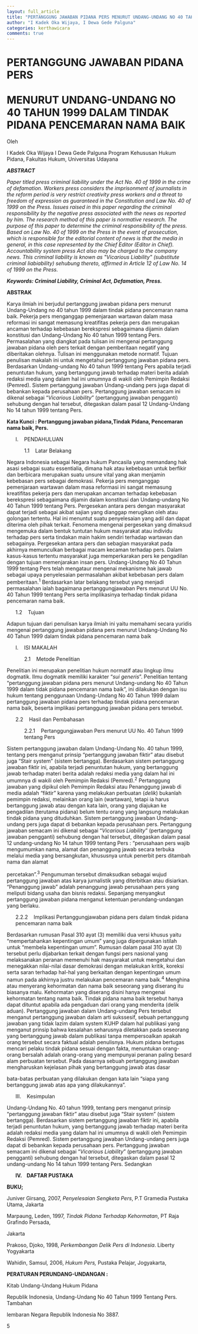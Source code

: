 ```yaml
---
layout: full_article
title: "PERTANGGUNG JAWABAN PIDANA PERS MENURUT UNDANG-UNDANG NO 40 TAHUN 1999 DALAM TINDAK PIDANA PENCEMARAN NAMA BAIK"
author: "I Kadek Oka Wijaya, I Dewa Gede Palguna"
categories: kerthawicara
comments: true
---
```


<a name="caption1"></a>
<h1><a name="bookmark0"></a><span class="font3" style="font-weight:bold;"><a name="bookmark1"></a>PERTANGGUNG JAWABAN PIDANA PERS</span><br><br><span class="font3" style="font-weight:bold;"><a name="bookmark2"></a>MENURUT UNDANG-UNDANG NO 40 TAHUN 1999 DALAM TINDAK PIDANA PENCEMARAN NAMA BAIK</span></h1>
<p><span class="font2">Oleh</span></p>
<p><span class="font2">I Kadek Oka Wijaya I Dewa Gede Palguna Program Kehususan Hukum Pidana, Fakultas Hukum, Universitas Udayana</span></p>
<p><span class="font2" style="font-weight:bold;font-style:italic;">ABSTRACT</span></p>
<p><span class="font2" style="font-style:italic;">Paper titled press criminal liability under the Act No. 40 of 1999 in the crime of defamation. Workers press considers the imprisonment of journalists in the reform period is very restrict creativity press workers and a threat to freedom of expression as guaranteed in the Constitution and Law No. 40 of 1999 on the Press. Issues raised in this paper regarding the criminal responsibility by the negative press associated with the news as reported by him. The research method of this paper is normative research. The purpose of this paper to determine the criminal responsibility of the press. Based on Law No. 40 of 1999 on the Press in the event of prosecution, which is responsible for the editorial content of news is that the media in general, in this case represented by the Chief Editor (Editor in Chief). Accountability system press Act also may be charged to the company news. This criminal liability is known as &quot;Vicarious Liability&quot; (substitute criminal liabiability) sehubung thereto, affirmed in Article 12 of Law No. 14 of 1999 on the Press.</span></p>
<p><span class="font2" style="font-weight:bold;font-style:italic;">Keywords: Criminal Liability, Criminal Act, Defamation, Press.</span></p>
<p><span class="font2" style="font-weight:bold;">ABSTRAK</span></p>
<p><span class="font2">Karya ilmiah ini berjudul pertanggung jawaban pidana pers menurut Undang-Undang no 40 tahun 1999 dalam tindak pidana pencemaran nama baik. Pekerja pers menganggap pemenjaraan wartawan dalam masa reformasi ini sangat memasung kreatifitas pekerja pers dan merupakan ancaman terhadap kebebasan berekspresi sebagaimana dijamin dalam konstitusi dan Undang-Undang No 40 tahun 1999 tentang Pers. Permasalahan yang diangkat pada tulisan ini mengenai pertanggung jawaban pidana oleh pers terkait dengan pemberitaan negatif yang diberitakan olehnya. Tulisan ini menggunakan metode normatif. Tujuan penulisan makalah ini untuk mengetahui pertanggung jawaban pidana pers. Berdasarkan Undang-undang No 40 tahun 1999 tentang Pers apabila terjadi penuntutan hukum, yang bertanggung jawab terhadap materi berita adalah redaksi media yang dalam hal ini umumnya di wakili oleh Pemimpin Redaksi (Pemred). Sistem pertanggung jawaban Undang-undang pers juga dapat di bebankan kepada perusahaan pers. Pertanggung jawaban semacam ini dikenal sebagai “</span><span class="font2" style="font-style:italic;">Vicarious Liability</span><span class="font2">” (pertanggung jawaban pengganti) sehubung dengan hal tersebut, ditegaskan dalam pasal 12 Undang-Undang No 14 tahun 1999 tentang Pers.</span></p>
<p><span class="font2" style="font-weight:bold;">Kata Kunci : Pertanggung jawaban pidana,Tindak Pidana, Pencemaran nama baik, Pers.</span></p>
<ul style="list-style:none;"><li>
<p><span class="font2">I. &nbsp;&nbsp;&nbsp;PENDAHULUAN</span></p>
<ul style="list-style:none;">
<li>
<p><span class="font2">1.1 &nbsp;&nbsp;&nbsp;Latar Belakang</span></p></li></ul></li></ul>
<p><span class="font2">Negara Indonesia sebagai Negara hukum Pancasila yang memandang hak asasi sebagai suatu essentialia, dimana hak atau kebebasan untuk berfikir dan berbicara merupakan suatu unsure vital yang akan menjamin kebebasan pers sebagai demokrasi. Pekerja pers menganggap pemenjaraan wartawan dalam masa reformasi ini sangat memasung kreatifitas pekerja pers dan merupakan ancaman terhadap kebebasan berekspresi sebagaimana dijamin dalam konstitusi dan Undang-undang No 40 Tahun 1999 tentang Pers. Pergesekan antara pers dengan masyarakat dapat terjadi sebagai akibat sajian yang dianggap merugikan oleh atau golongan tertentu. Hal ini menuntut suatu penyelesaian yang adil dan dapat diterima oleh pihak terkait. Fenomena mengenai pergesekan yang dimaksud mengemuka dalam bentuk tuntutan hukum masyarakat atau individu terhadap pers serta tindakan main hakim sendiri terhadap wartawan dan sebagainya. Pergesekan antara pers dan sebagian masyarakat pada akhirnya memunculkan berbagai macam kecaman terhadap pers. Dalam kasus-kasus tertentu masyarakat juga memperkarakan pers ke pengadilan dengan tujuan memenjarakan insan pers. Undang-Undang No 40 Tahun 1999 tentang Pers telah mengataur mengenai mekanisme hak jawab sebagai upaya penyelesaian permasalahan akibat kebebasan pers dalam pemberitaan.<sup>1</sup> Berdasarkan latar belakang tersebut yang menjadi permasalahan ialah bagaimana pertanggungjawaban Pers menurut UU No. 40 Tahun 1999 tentang Pers serta implikasinya terhadap tindak pidana pencemaran nama baik.</span></p>
<ul style="list-style:none;"><li>
<p><span class="font2">1.2 &nbsp;&nbsp;&nbsp;Tujuan</span></p></li></ul>
<p><span class="font2">Adapun tujuan dari penulisan karya ilmiah ini yaitu memahami secara yuridis mengenai pertanggung jawaban pidana pers menurut Undang-Undang No 40 Tahun 1999 dalam tindak pidana pencemaran nama baik</span></p>
<ul style="list-style:none;"><li>
<p><span class="font2">I. &nbsp;&nbsp;&nbsp;ISI MAKALAH</span></p>
<ul style="list-style:none;">
<li>
<p><span class="font2">2.1 &nbsp;&nbsp;&nbsp;Metode Penelitian</span></p></li></ul></li></ul>
<p><span class="font2">Penelitian ini merupakan penelitian hukum normatif atau lingkup ilmu dogmatik. Ilmu dogmatik memiliki karakter “</span><span class="font2" style="font-style:italic;">sui generis</span><span class="font2">”. Penelitian tentang “pertanggung jawaban pidana pers menurut Undang-undang No 40 Tahun 1999 dalam tidak pidana pencemaran nama baik”, ini dilakukan dengan isu hukum tentang penggunaan Undang-Undang No 40 Tahun 1999 dalam pertanggung jawaban pidana pers terhadap tindak pidana pencemaran nama baik, beserta implikasi pertanggung jawaban pidana pers tersebut.</span></p>
<ul style="list-style:none;"><li>
<p><span class="font2">2.2 &nbsp;&nbsp;&nbsp;Hasil dan Pembahasan</span></p>
<ul style="list-style:none;">
<li>
<p><span class="font2">2.2.1 &nbsp;&nbsp;&nbsp;Pertanggungjawaban Pers menurut UU No. 40 Tahun 1999 tentang Pers</span></p></li></ul></li></ul>
<p><span class="font2">Sistem pertanggung jawaban dalam Undang-Undang No. 40 tahun 1999, tentang pers menganut prinsip “pertanggung jawaban fiktir” atau disebut juga “Stair system” (sistem bertangga). Berdasarkan sistem pertanggung jawaban fiktir ini, apabila terjadi penuntutan hukum, yang bertanggung jawab terhadap materi berita adalah redaksi media yang dalam hal ini umumnya di wakili oleh Pemimpin Redaksi (Pemred).<sup>2</sup> Pertanggung jawaban yang dipikul oleh Pemimpin Redaksi atau Penanggung jawab di media adalah “fiktir” karena yang melakukan perbuatan (</span><span class="font2" style="font-style:italic;">delik</span><span class="font2">) bukanlah pemimpin redaksi, melainkan orang lain (wartawan), tetapi ia harus bertanggung jawab atau dengan kata lain, orang yang diajukan ke pengadilan (terutama pidana) belum tentu orang yang langsung melakukan tindak pidana yang dituduhkan. Sistem pertanggung jawaban Undang-undang pers juga dapat di bebankan kepada perusahaan pers. Pertanggung jawaban semacam ini dikenal sebagai “</span><span class="font2" style="font-style:italic;">Vicarious Liability</span><span class="font2">” (pertanggung jawaban pengganti) sehubung dengan hal tersebut, ditegaskan dalam pasal 12 undang-undang No 14 tahun 1999 tentang Pers : “perusahaan pers wajib mengumumkan nama, alamat dan penanggung jawab secara terbuka melalui media yang bersangkutan, khususnya untuk penerbit pers ditambah nama dan alamat</span></p>
<p><span class="font2">percetakan”.<sup>3</sup> Pengumuman tersebut dimaksudkan sebagai wujud pertanggung jawaban atas karya jurnalistik yang diterbitkan atau disiarkan. “Penanggung jawab” adalah penanggung jawab perusahaan pers yang meliputi bidang usaha dan bisnis redaksi. Sepanjang menyangkut pertanggung jawaban pidana menganut ketentuan perundang-undangan yang berlaku.</span></p>
<ul style="list-style:none;"><li>
<p><span class="font2">2.2.2 &nbsp;&nbsp;&nbsp;Implikasi Pertanggungjawaban pidana pers dalam tindak pidana pencemaran nama baik</span></p></li></ul>
<p><span class="font2">Berdasarkan rumusan Pasal 310 ayat (3) memiliki dua versi khusus yaitu “mempertahankan kepentingan umum” yang juga dipergunakan istilah untuk “membela kepentingan umum”. Rumusan dalam pasal 310 ayat (3) tersebut perlu dijabarkan terkait dengan fungsi pers nasional yang melaksanakan peranan memenuhi hak masyarakat untuk mengetahui dan menegakkan nilai-nilai dasar demokrasi dengan melakukan kritik, koreksi serta saran terhadap hal-hal yang berkaitan dengan kepentingan umum namun pada akhirnya justru melakukan pencemaran nama baik.<sup>4</sup> Menghina atau menyerang kehormatan dan nama baik seseorang yang diserang itu biasanya malu. Kehormatan yang diserang disini hanya mengenai kehormatan tentang nama baik. Tindak pidana nama baik tersebut hanya dapat dituntut apabila ada pengaduan dari orang yang menderita (delik aduan). Pertanggung jawaban dalam Undang-undang Pers tersebut menganut pertanggung jawaban dalam arti sukssesif, sebuah pertanggung jawaban yang tidak lazim dalam system KUHP dalam hal publikasi yang menganut prinsip bahwa kesalahan seharusnya diletakkan pada seseorang yang bertanggung jawab dalam publikasi tanpa mempersoalkan apakah orang tersebut secara faktual adalah penulisnya. Hukum pidana bertugas mencari pelaku tindak pidana sesuai dengan fakta, menuntukan orang-orang bersalah adalah orang-orang yang mempunyai peranan paling besard alam perbuatan tersebut. Pada dasarnya sebuah pertanggung jawaban mengharuskan kejelasan pihak yang bertanggung jawab atas dasar</span></p>
<p><span class="font2">bata-batas perbuatan yang dilakukan dengan kata lain “siapa yang bertanggung jawab atas apa yang dilakukannya”.</span></p>
<ul style="list-style:none;"><li>
<p><span class="font2">III. &nbsp;&nbsp;&nbsp;Kesimpulan</span></p></li></ul>
<p><span class="font2">Undang-Undang No. 40 tahun 1999, tentang pers menganut prinsip “pertanggung jawaban fiktir” atau disebut juga “Stair system” (sistem bertangga). Berdasarkan sistem pertanggung jawaban fiktir ini, apabila terjadi penuntutan hukum, yang bertanggung jawab terhadap materi berita adalah redaksi media yang dalam hal ini umumnya di wakili oleh Pemimpin Redaksi (Pemred). Sistem pertanggung jawaban Undang-undang pers juga dapat di bebankan kepada perusahaan pers. Pertanggung jawaban semacam ini dikenal sebagai “</span><span class="font2" style="font-style:italic;">Vicarious Liability</span><span class="font2">” (pertanggung jawaban pengganti) sehubung dengan hal tersebut, ditegaskan dalam pasal 12 undang-undang No 14 tahun 1999 tentang Pers. Sedangkan</span></p>
<ul style="list-style:none;"><li>
<p><span class="font2" style="font-weight:bold;">IV. &nbsp;&nbsp;&nbsp;DAFTAR PUSTAKA</span></p></li></ul>
<p><span class="font2" style="font-weight:bold;">BUKU;</span></p>
<p><span class="font2">Juniver Girsang, 2007, </span><span class="font2" style="font-style:italic;">Penyelesaian Sengketa Pers</span><span class="font2">, P.T Gramedia Pustaka Utama, Jakarta</span></p>
<p><span class="font2">Marpaung, Leden, 1997, </span><span class="font2" style="font-style:italic;">Tindak Pidana Terhadap Kehormatan</span><span class="font2">, PT Raja Grafindo Persada,</span></p>
<p><span class="font2">Jakarta</span></p>
<p><span class="font2">Prakoso, Djoko, 1998, </span><span class="font2" style="font-style:italic;">Perkembangan Delik Pers di Indonesia</span><span class="font2">. Liberty Yogyakarta</span></p>
<p><span class="font2">Wahidin, Samsul</span><span class="font2" style="font-style:italic;">,</span><span class="font2"> 2006, </span><span class="font2" style="font-style:italic;">Hukum Pers,</span><span class="font2"> Pustaka Pelajar, Jogyakarta,</span></p>
<p><span class="font2" style="font-weight:bold;">PERATURAN PERUNDANG-UNDANGAN :</span></p>
<p><span class="font2">Kitab Undang-Undang Hukum Pidana</span></p>
<p><span class="font2">Republik Indonesia, Undang-Undang No 40 Tahun 1999 Tentang Pers. Tambahan</span></p>
<p><span class="font2">lembaran Negara Republik Indonesia No 3887.</span></p>
<p><span class="font0">5</span></p>